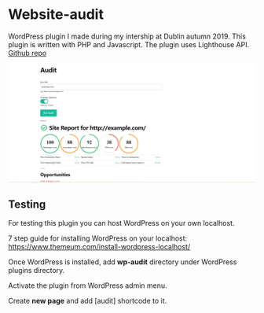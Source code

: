 # Website-audit
WordPress plugin I made during my intership at Dublin autumn 2019. This plugin is written with PHP and Javascript. The plugin uses Lighthouse API. [Github repo](https://github.com/GoogleChrome/lighthouse)

![alt text](https://github.com/RistomattiP/Website-audit/blob/master/wp%20plugin.PNG)

## Testing

For testing this plugin you can host WordPress on your own localhost.

7 step guide for installing WordPress on your localhost: https://www.themeum.com/install-wordpress-localhost/ 

Once WordPress is installed, add **wp-audit** directory under WordPress plugins directory.

Activate the plugin from WordPress admin menu.

Create **new page** and add [audit] shortcode to it.
